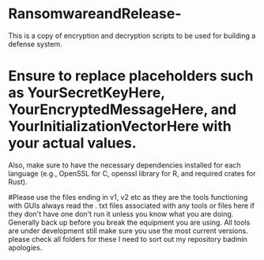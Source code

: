 # RansomwareandRelease-
This is a copy of encryption and decryption scripts to be used for building a defense system.

# Ensure to replace placeholders such as YourSecretKeyHere, YourEncryptedMessageHere, and YourInitializationVectorHere with your actual values. 

Also, make sure to have the necessary dependencies installed for each language (e.g., OpenSSL for C, openssl library for R, and required crates for Rust).

#Please use the files ending in v1, v2 etc as they are the tools functioning with GUIs always read the . txt files associated with any tools or files here if they don't have one don't run it unless you know what you are doing. Generally back up before you break the equipment you are using. All tools are under development still make sure you use the most current versions. please check all folders for these I need to sort out my repository badmin apologies.